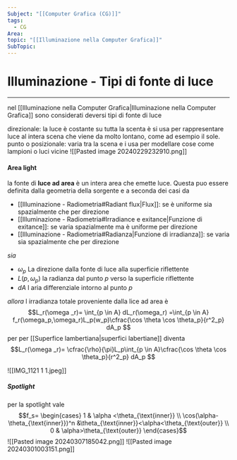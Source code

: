 ```yaml
---
Subject: "[[Computer Grafica (CG)]]"
tags:
  - CG
Area: 
topic: "[[Illuminazione nella Computer Grafica]]"
SubTopic:
---
```


# Illuminazione - Tipi di fonte di luce
---
nel [[Illuminazione nella Computer Grafica|Illuminazione nella Computer Grafica]] sono considerati deversi tipi di fonte di luce 

direzionale: la luce è costante su tutta la scenta è si usa per rappresentare luce al intera scena che viene da molto lontano, come ad esempio il sole.
punto o posizionale:  varia tra la scena e i usa per modellare cose come lampioni o luci vicine
![[Pasted image 20240229232910.png]]

  

#### Area light
la fonte di __luce ad area__ è un intera area che emette luce. Questa puo essere definita dalla geometria della sorgente e a seconda dei casi da 
- [[Illuminazione - Radiometria#Radiant flux|Flux]]: se è uniforme sia spazialmente  che per direzione
- [[Illuminazione - Radiometria#Irradiance e exitance|Funzione di exitance]]: se varia spazialmente ma è uniforme per  direzione
- [[Illuminazione - Radiometria#Radianza|Funzione di irradianza]]: se varia sia spazialmente che per direzione
 
 
_sia_
- $\omega_p$ La direzione dalla fonte di luce alla superficie riflettente 
- $L(p,\omega_p)$ la radianza dal punto $p$ verso la superficie riflettente  
- $dA$ l aria differenziale intorno al punto $p$

_allora_ l irradianza totale proveniente dalla lice ad area è $$L_r(\omega _r)= \int_{p \in  A}  dL_r(\omega_r)  =\int_{p \in  A} f_r(\omega_p,\omega_r)L_p(w_p)\cfrac{\cos \theta \cos \theta_p}{r^2_p} dA_p   $$
per per [[Superfice lambertiana|superfici labertiane]] diventa  $$L_r(\omega _r)= \cfrac{\rho}{\pi}L_p\int_{p \in  A}\cfrac{\cos \theta \cos \theta_p}{r^2_p} dA_p   $$


![[IMG_1121 1 1.jpeg]]


##### Spotlight

 per la spotlight vale $$f_s=
\begin{cases}
1 & \alpha <\theta_{\text{inner}} \\
\cos(\alpha-\theta_{\text{inner}})^n &\theta_{\text{inner}}<\alpha<\theta_{\text{outer}}  \\
0 & \alpha>\theta_{\text{outer}}
\end{cases}$$
 ![[Pasted image 20240307185042.png]]
![[Pasted image 20240301003151.png]]